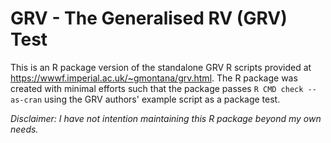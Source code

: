 # GRV - The Generalised RV (GRV) Test

This is an R package version of the standalone GRV R scripts provided at https://wwwf.imperial.ac.uk/~gmontana/grv.html.  The R package was created with minimal efforts such that the package passes `R CMD check --as-cran` using the GRV authors' example script as a package test.

_Disclaimer: I have not intention maintaining this R package beyond my own needs._

